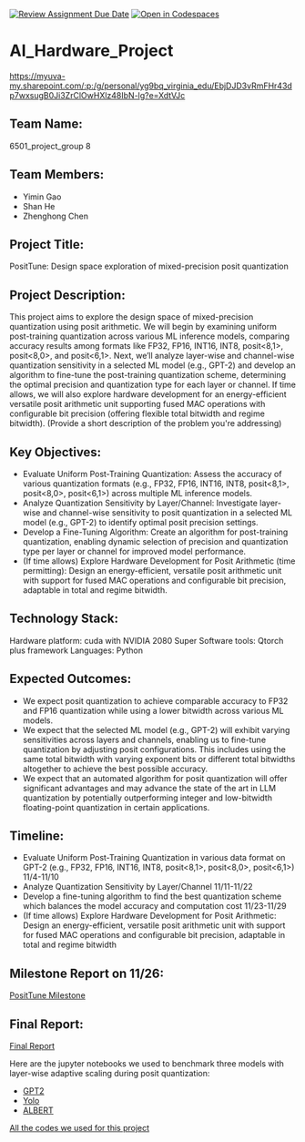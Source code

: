 [![Review Assignment Due Date](https://classroom.github.com/assets/deadline-readme-button-22041afd0340ce965d47ae6ef1cefeee28c7c493a6346c4f15d667ab976d596c.svg)](https://classroom.github.com/a/Buol6fpg)
[![Open in Codespaces](https://classroom.github.com/assets/launch-codespace-2972f46106e565e64193e422d61a12cf1da4916b45550586e14ef0a7c637dd04.svg)](https://classroom.github.com/open-in-codespaces?assignment_repo_id=16837588)

# AI_Hardware_Project

https://myuva-my.sharepoint.com/:p:/g/personal/yg9bq_virginia_edu/EbjDJD3vRmFHr43dp7wxsugB0Ji3ZrClOwHXlz48IbN-lg?e=XdtVJc 

## Team Name: 
6501_project_group 8 

## Team Members:
- Yimin Gao
- Shan He
- Zhenghong Chen

## Project Title:
PositTune: Design space exploration of mixed-precision posit quantization

## Project Description:
This project aims to explore the design space of mixed-precision quantization using posit arithmetic. We will begin by examining uniform post-training quantization across various ML inference models, comparing accuracy results among formats like FP32, FP16, INT16, INT8, posit<8,1>, posit<8,0>, and posit<6,1>. Next, we’ll analyze layer-wise and channel-wise quantization sensitivity in a selected ML model (e.g., GPT-2) and develop an algorithm to fine-tune the post-training quantization scheme, determining the optimal precision and quantization type for each layer or channel. If time allows, we will also explore hardware development for an energy-efficient versatile posit arithmetic unit supporting fused MAC operations with configurable bit precision (offering flexible total bitwidth and regime bitwidth). 
(Provide a short description of the problem you're addressing)

## Key Objectives:
- Evaluate Uniform Post-Training Quantization: Assess the accuracy of various quantization formats (e.g., FP32, FP16, INT16, INT8, posit<8,1>, posit<8,0>, posit<6,1>) across multiple ML inference models.
- Analyze Quantization Sensitivity by Layer/Channel: Investigate layer-wise and channel-wise sensitivity to posit quantization in a selected ML model (e.g., GPT-2) to identify optimal posit precision settings.
- Develop a Fine-Tuning Algorithm: Create an algorithm for post-training quantization, enabling dynamic selection of precision and quantization type per layer or channel for improved model performance.
- (If time allows) Explore Hardware Development for Posit Arithmetic (time permitting): Design an energy-efficient, versatile posit arithmetic unit with support for fused MAC operations and configurable bit precision, adaptable in total and regime bitwidth.

## Technology Stack:
Hardware platform: cuda with NVIDIA 2080 Super
Software tools: Qtorch plus framework
Languages: Python

## Expected Outcomes:
- We expect posit quantization to achieve comparable accuracy to FP32 and FP16 quantization while using a lower bitwidth across various ML models.
- We expect that the selected ML model (e.g., GPT-2) will exhibit varying sensitivities across layers and channels, enabling us to fine-tune quantization by adjusting posit configurations. This includes using the same total bitwidth with varying exponent bits or different total bitwidths altogether to achieve the best possible accuracy.
- We expect that an automated algorithm for posit quantization will offer significant advantages and may advance the state of the art in LLM quantization by potentially outperforming integer and low-bitwidth floating-point quantization in certain applications.

## Timeline:
- Evaluate Uniform Post-Training Quantization in various data format on GPT-2 (e.g., FP32, FP16, INT16, INT8, posit<8,1>, posit<8,0>, posit<6,1>)  11/4-11/10
- Analyze Quantization Sensitivity by Layer/Channel 11/11-11/22
- Develop a fine-tuning algorithm to find the best quantization scheme which balances the model accuracy and computation cost 11/23-11/29
- (If time allows) Explore Hardware Development for Posit Arithmetic: Design an energy-efficient, versatile posit arithmetic unit with support for fused MAC operations and configurable bit precision, adaptable in total and regime bitwidth

## Milestone Report on 11/26:
[PositTune Milestone](https://docs.google.com/document/d/1pTAWPl2mSRFma4lOWRw0iVCUqy6DBjIWGkL-NMCtweE/edit?usp=sharing)


## Final Report:
[Final Report](https://docs.google.com/document/d/1P3ssoJj-iGFYuIgr8NX16kJbeMJYuJoSXZm8dU3G1Wc/edit?usp=sharing)

Here are the jupyter notebooks we used to benchmark three models with layer-wise adaptive scaling during posit quantization: 

- [GPT2](https://colab.research.google.com/drive/1FIOMbVFmk1wJLa8ySeniGPl5ZKkwioO9?usp=sharing)
- [Yolo](https://colab.research.google.com/drive/1lXEbmaDumhhqBa-TqXaIc0qEOPpt7y0X?usp=sharing)
- [ALBERT](https://colab.research.google.com/drive/1W14j33hOgq_tM71EWNQv63YRhlo8PnWY?usp=sharing)

[All the codes we used for this project](https://drive.google.com/drive/folders/1N5s3er1LL_gCWstWVO4nBSjxM2iwgJFw?usp=sharing)

